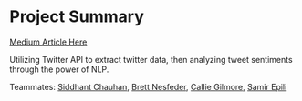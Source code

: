 # Project Summary

[Medium Article Here](https://medium.com/swlh/getting-sentimental-34f69910312c)

Utilizing Twitter API to extract twitter data, then analyzing tweet sentiments through the power of NLP.

Teammates:
[Siddhant Chauhan](https://www.linkedin.com/in/siddhantchauhan77/),
[Brett Nesfeder](https://www.linkedin.com/in/brett-nesfeder-381b48128/), 
[Callie Gilmore](https://www.linkedin.com/in/calliegilmore/), 
[Samir Epili](https://www.linkedin.com/in/samir-epili/) 
 
